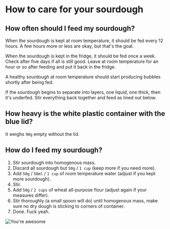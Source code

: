 # How to care for your sourdough

## How often should I feed my sourdough?

When the sourdough is kept at room temperature, it should be fed every 12 hours. A few hours more or less are okay, but that's the goal.

When the sourdough is kept in the fridge, it should be fed once a week. Check after five days if all is still good. Leave at room temperature for an hour or so after feeding and put it back in the fridge.

A healthy sourdough at room temperature should start producing bubbles shortly after being fed.

If the sourdough begins to separate into layers, one liquid, one thick, then it's underfed. Stir everything back together and feed as lined out below.

## How heavy is the white plastic container with the blue lid?

It weighs `90g` empty without the lid.

## How do I feed my sourdough?

1. Stir sourdough into homogenous mass.
2. Discard all sourdough but `50g` / `1 cup` (keep more if you need more).
3. Add `50g` / `50ml` / `1 cup` of room temperature water (adjust if you kept more sourdough).
4. Stir.
5. Add `50g` / `2 cups` of wheat all-purpose flour (adjust again if your measures differ).
6. Stir thoroughly (a small spoon will do) until homogenous mass, make sure no dry dough is sticking to corners of container.
7. Done. Fuck yeah.

![You're awesome](https://45.media.tumblr.com/6c4c0c2355515d495a0d489c14ea465c/tumblr_nh86jxEAL81t11cfxo1_500.gif)
